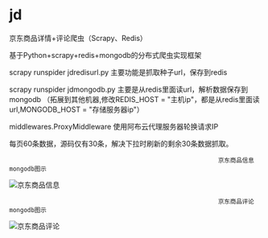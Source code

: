 # jd
京东商品详情+评论爬虫（Scrapy、Redis）

基于Python+scrapy+redis+mongodb的分布式爬虫实现框架

scrapy runspider jdredisurl.py 主要功能是抓取种子url，保存到redis

scrapy runspider jdmongodb.py 主要是从redis里面读url，解析数据保存到mongodb （拓展到其他机器,修改REDIS_HOST = "主机ip"，都是从redis里面读url,MONGODB_HOST = "存储服务器ip"）

middlewares.ProxyMiddleware 使用阿布云代理服务器轮换请求IP

每页60条数据，源码仅有30条，解决下拉时刷新的剩余30条数据抓取。

                                                              京东商品信息mongodb图示
![京东商品信息](https://github.com/renqian520/jd/blob/master/%E4%BA%AC%E4%B8%9C%E5%95%86%E5%93%81%E4%BF%A1%E6%81%AF.jpg)

                                                              京东商品评论mongodb图示
![京东商品评论](https://github.com/renqian520/jd/blob/master/%E4%BA%AC%E4%B8%9C%E5%95%86%E5%93%81%E8%AF%84%E8%AE%BA.jpg)
